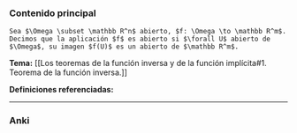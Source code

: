### Contenido principal

```ad-Formal
Sea $\Omega \subset \mathbb R^n$ abierto, $f: \Omega \to \mathbb R^m$. Decimos que la aplicación $f$ es abierto si $\forall U$ abierto de $\Omega$, su imagen $f(U)$ es un abierto de $\mathbb R^m$.
```

**Tema:** [[Los teoremas de la función inversa y de la función implícita#1. Teorema de la función inversa.]]

**Definiciones referenciadas:**

---
### Anki
